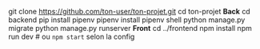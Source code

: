 git clone https://github.com/ton-user/ton-projet.git
cd ton-projet
**Back**
cd backend
pip install pipenv
pipenv install
pipenv shell
python manage.py migrate
python manage.py runserver
**Front**
cd ../frontend
npm install
npm run dev  # ou `npm start` selon la config
